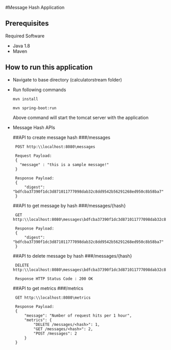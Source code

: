 #Message Hash Application

## Prerequisites
Required Software
- Java 1.8
- Maven

## How to run this application
- Navigate to base directory (calculatorstream folder)
- Run following commands
    ````
    mvn install
    ````
    ````
    mvn spring-boot:run
    ````
    Above command will start the tomcat server with the application

- Message Hash APIs

    ##API to create message hash
    ###/messages
    ````
     POST http:\\localhost:8080\messages
  
     Request Payload:
     {
       "message" : "this is a sample message!"
     }
  
     Response Payload:
     {
         "digest": "bdfcba37390f1dc3d871011777098dab32c8dd9542b56291268ed950c8b58ba7"
     }
    ````
  
    ##API to get message by hash
    ###/messages/{hash}
    ````
     GET http:\\localhost:8080\messages\bdfcba37390f1dc3d871011777098dab32c8dd9542b56291268ed950c8b58ba7
       
     Response Payload:
     {
         "digest": "bdfcba37390f1dc3d871011777098dab32c8dd9542b56291268ed950c8b58ba7"
     }
    ````
  
    ##API to delete message by hash
    ###/messages/{hash}
    ````
     DELETE http:\\localhost:8080\messages\bdfcba37390f1dc3d871011777098dab32c8dd9542b56291268ed950c8b58ba7
     
     Response HTTP Status Code : 200 OK      
    ```` 
    
    ##API to get metrics
    ###/metrics
    ````
     GET http:\\localhost:8080\metrics
     
     Response Payload:
     {
         "message": "Number of request hits per 1 hour",
         "metrics": {
             "DELETE /messages/<hash>": 1,
             "GET /messages/<hash>": 2,
             "POST /messages": 2
         }
     }
    ````
